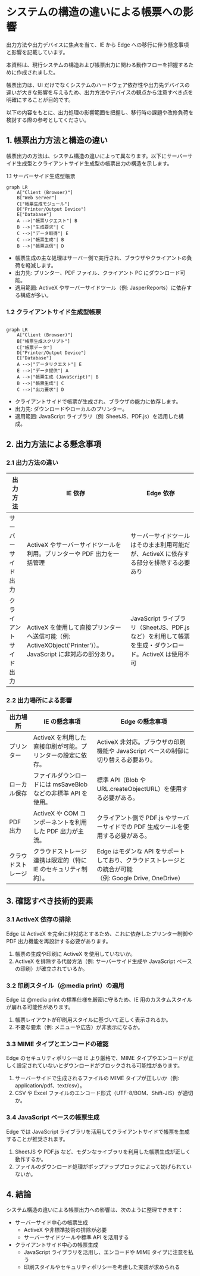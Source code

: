 # システムの構造の違いによる帳票への影響
出力方法や出力デバイスに焦点を当て、IE から Edge への移行に伴う懸念事項と影響を記載しています。

本資料は、現行システムの構造および帳票出力に関わる動作フローを把握するために作成されました。

帳票出力は、UI だけでなくシステムのハードウェア依存性や出力先デバイスの違いが大きな影響を与えるため、出力方法やデバイスの観点から注意すべき点を明確にすることが目的です。

以下の内容をもとに、出力処理の影響範囲を把握し、移行時の課題や改修負荷を検討する際の参考としてください。

## 1. 帳票出力方法と構造の違い

帳票出力の方法は、システム構造の違いによって異なります。以下にサーバーサイド生成型とクライアントサイド生成型の帳票出力の構造を示します。

1.1 サーバーサイド生成型帳票

```mermaid
graph LR
    A["Client (Browser)"]
    B["Web Server"]
    C["帳票生成モジュール"]
    D["Printer/Output Device"]
    E["Database"]
    A -->|"帳票リクエスト"| B
    B -->|"生成要求"| C
    C -->|"データ取得"| E
    C -->|"帳票生成"| B
    B -->|"帳票送信"| D
```

- 帳票生成の主な処理はサーバー側で実行され、ブラウザやクライアントの負荷を軽減します。
- 出力先: プリンター、PDF ファイル、クライアント PC にダウンロード可能。
- 適用範囲: ActiveX やサーバーサイドツール（例: JasperReports）に依存する構成が多い。

### 1.2 クライアントサイド生成型帳票

```mermaid

graph LR
    A["Client (Browser)"]
    B["帳票生成スクリプト"]
    C["帳票データ"]
    D["Printer/Output Device"]
    E["Database"]
    A -->|"データリクエスト"| E
    E -->|"データ提供"| A
    A -->|"帳票生成 (JavaScript)"| B
    B -->|"帳票生成"| C
    C -->|"出力要求"| D

```
- クライアントサイドで帳票が生成され、ブラウザの能力に依存します。
- 出力先: ダウンロードやローカルのプリンター。
- 適用範囲: JavaScript ライブラリ（例: SheetJS、PDF.js）を活用した構成。

## 2. 出力方法による懸念事項

### 2.1 出力方法の違い

|出力方法|IE 依存 |Edge 依存|
|---|---|---|
|サーバーサイド出力|ActiveX やサーバーサイドツールを利用。プリンターや PDF 出力を一括管理|サーバーサイドツールはそのまま利用可能だが、ActiveX に依存する部分を排除する必要あり|
|クライアントサイド出力|ActiveX を使用して直接プリンターへ送信可能（例: ActiveXObject('Printer')）。JavaScript に非対応の部分あり。|JavaScript ライブラリ（SheetJS、PDF.js など）を利用して帳票を生成・ダウンロード。ActiveX は使用不可|

### 2.2 出力場所による影響

|出力場所|IE の懸念事項 |Edge の懸念事項|
|---|---|---|
|プリンター|ActiveX を利用した直接印刷が可能。プリンターの設定に依存。|ActiveX 非対応。ブラウザの印刷機能や JavaScript ベースの制御に切り替える必要あり。|
|ローカル保存|ファイルダウンロードには msSaveBlob などの非標準 API を使用。|標準 API（Blob や URL.createObjectURL）を使用する必要がある。|
|PDF 出力|ActiveX や COM コンポーネントを利用した PDF 出力が主流。|クライアント側で PDF.js やサーバーサイドでの PDF 生成ツールを使用する必要がある。|
|クラウドストレージ|クラウドストレージ連携は限定的（特に IE のセキュリティ制約）。| Edge はモダンな API をサポートしており、クラウドストレージとの統合が可能<br>（例: Google Drive, OneDrive）|

## 3. 確認すべき技術的要素

### 3.1  ActiveX 依存の排除
Edge は ActiveX を完全に非対応とするため、これに依存したプリンター制御や PDF 出力機能を再設計する必要があります。

1. 帳票の生成や印刷に ActiveX を使用していないか。
2. ActiveX を排除する代替方法（例: サーバーサイド生成や JavaScript ベースの印刷）が確立されているか。

### 3.2 印刷スタイル（@media print）の適用
Edge は @media print の標準仕様を厳密に守るため、IE 用のカスタムスタイルが崩れる可能性があります。

1. 帳票レイアウトが印刷用スタイルに基づいて正しく表示されるか。
2. 不要な要素（例: メニューや広告）が非表示になるか。

### 3.3 MIME タイプとエンコードの確認
Edge のセキュリティポリシーは IE より厳格で、MIME タイプやエンコードが正しく設定されていないとダウンロードがブロックされる可能性があります。

1. サーバーサイドで生成されるファイルの MIME タイプが正しいか（例: application/pdf、text/csv）。
2. CSV や Excel ファイルのエンコード形式（UTF-8/BOM、Shift-JIS）が適切か。

### 3.4 JavaScript ベースの帳票生成
Edge では JavaScript ライブラリを活用してクライアントサイドで帳票を生成することが推奨されます。

1. SheetJS や PDF.js など、モダンなライブラリを利用した帳票生成が正しく動作するか。
2. ファイルのダウンロード処理がポップアップブロックによって妨げられていないか。

## 4. 結論

システム構造の違いによる帳票出力への影響は、次のように整理できます：
- サーバーサイド中心の帳票生成
   - ActiveX や非標準技術の排除が必要
   - サーバーサイドツールや標準 API を活用する
- クライアントサイド中心の帳票生成
   - JavaScript ライブラリを活用し、エンコードや MIME タイプに注意を払う
   - 印刷スタイルやセキュリティポリシーを考慮した実装が求められる

